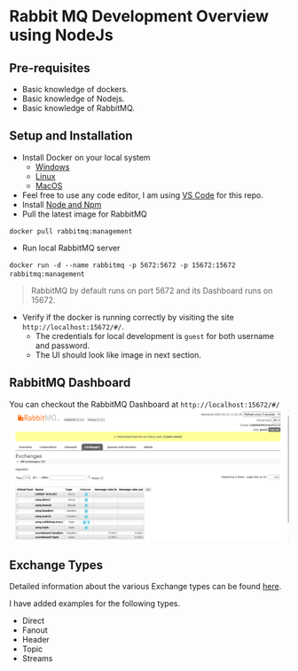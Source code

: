# Rabbit MQ Development Overview using NodeJs

## Pre-requisites
- Basic knowledge of dockers.
- Basic knowledge of Nodejs.
- Basic knowledge of RabbitMQ.

## Setup and Installation
- Install Docker on your local system
   - [Windows](https://docs.docker.com/desktop/setup/install/windows-install/)
   - [Linux](https://docs.docker.com/engine/install/ubuntu/)
   - [MacOS](https://docs.docker.com/desktop/setup/install/mac-install/)
- Feel free to use any code editor, I am using [VS Code](https://docs.docker.com/desktop/setup/install/mac-install/) for this repo.
- Install [Node and Npm](https://docs.npmjs.com/downloading-and-installing-node-js-and-npm/)
- Pull the latest image for RabbitMQ
```
docker pull rabbitmq:management
``` 
- Run local RabbitMQ server
```
docker run -d --name rabbitmq -p 5672:5672 -p 15672:15672 rabbitmq:management
```
> RabbitMQ by default runs on port 5672 and its Dashboard runs on 15672.

- Verify if the docker is running correctly by visiting the site `http://localhost:15672/#/`.
  - The credentials for local development is `guest` for both username and password.
  - The UI should look like image in next section.

## RabbitMQ Dashboard
You can checkout the RabbitMQ Dashboard at `http://localhost:15672/#/`
![](./assets/image.png)

## Exchange Types
Detailed information about the various Exchange types can be found [here](https://www.rabbitmq.com/docs/exchanges).

I have added examples for the following types.
- Direct
- Fanout
- Header
- Topic
- Streams

